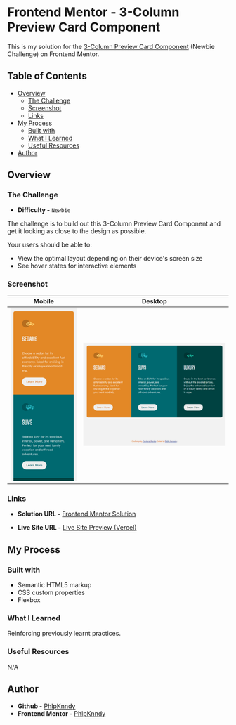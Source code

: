 # Frontend Mentor - 3-Column Preview Card Component

This is my solution for the [3-Column Preview Card Component](https://www.frontendmentor.io/challenges/3column-preview-card-component-pH92eAR2-) (Newbie Challenge) on Frontend Mentor.

## Table of Contents

- [Overview](#overview)
  - [The Challenge](#the-challenge)
  - [Screenshot](#screenshot)
  - [Links](#links)
- [My Process](#my-process)
  - [Built with](#built-with)
  - [What I Learned](#what-i-learned)
  - [Useful Resources](#useful-resources)
- [Author](#author)

## Overview

### The Challenge

- **Difficulty -** `Newbie`

The challenge is to build out this 3-Column Preview Card Component and get it looking as close to the design as possible.

Your users should be able to:

- View the optimal layout depending on their device's screen size
- See hover states for interactive elements

### Screenshot

| Mobile                       | Desktop                       |
| ---------------------------- | ----------------------------- |
| ![](./screenshot-mobile.png) | ![](./screenshot-desktop.png) |

### Links

- **Solution URL -** [Frontend Mentor Solution](https://www.frontendmentor.io/solutions/3column-preview-card-component-WuIuYJVNpD)

- **Live Site URL -** [Live Site Preview (Vercel)](https://3-column-preview-card-component-phlpknndy.vercel.app/)

## My Process

### Built with

- Semantic HTML5 markup
- CSS custom properties
- Flexbox

### What I Learned

Reinforcing previously learnt practices.

### Useful Resources

N/A

## Author

- **Github -** [PhlpKnndy](https://github.com/PhlpKnndy)
- **Frontend Mentor -** [PhlpKnndy](https://www.frontendmentor.io/profile/PhlpKnndy)
